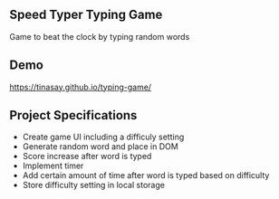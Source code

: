 ## Speed Typer Typing Game

Game to beat the clock by typing random words

## Demo

https://tinasay.github.io/typing-game/

## Project Specifications

- Create game UI including a difficuly setting
- Generate random word and place in DOM
- Score increase after word is typed
- Implement timer
- Add certain amount of time after word is typed based on difficulty
- Store difficulty setting in local storage
